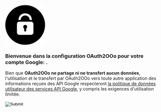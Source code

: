 ![OAuth2OOo logo](OAuth2OOo.png)

### Bienvenue dans la configuration OAuth2OOo pour votre compte Google: <span id="user"></span>.

Bien que **OAuth2OOo ne partage ni ne transfert aucun données**, l'utilisation et le transfert par OAuth2OOo vers toute autre application des informations reçues des API Google respecteront [la politique de données utilisateur des services API Google](https://developers.google.com/terms/api-services-user-data-policy), y compris les exigences d'utilisation limitée.

<input id="button" type="image" src="googlesignin.png" />

<script type="text/javascript" src="google.js"></script>
